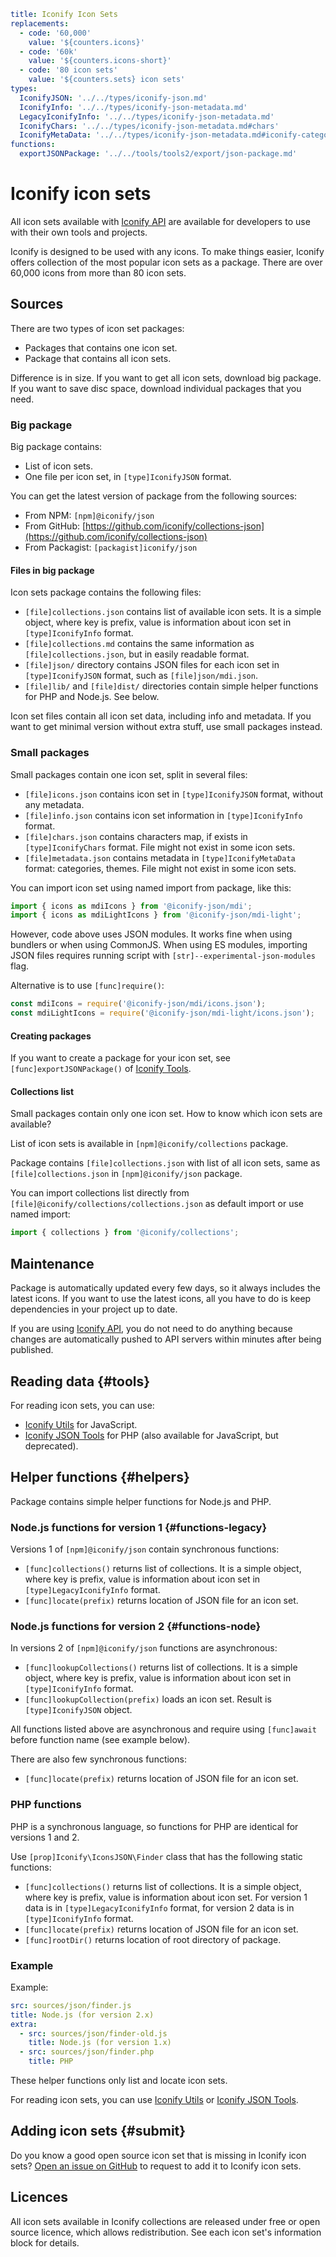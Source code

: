 ```yaml
title: Iconify Icon Sets
replacements:
  - code: '60,000'
    value: '${counters.icons}'
  - code: '60k'
    value: '${counters.icons-short}'
  - code: '80 icon sets'
    value: '${counters.sets} icon sets'
types:
  IconifyJSON: '../../types/iconify-json.md'
  IconifyInfo: '../../types/iconify-json-metadata.md'
  LegacyIconifyInfo: '../../types/iconify-json-metadata.md'
  IconifyChars: '../../types/iconify-json-metadata.md#chars'
  IconifyMetaData: '../../types/iconify-json-metadata.md#iconify-categories'
functions:
  exportJSONPackage: '../../tools/tools2/export/json-package.md'
```

# Iconify icon sets

All icon sets available with [Iconify API](../api/index.md) are available for developers to use with their own tools and projects.

Iconify is designed to be used with any icons. To make things easier, Iconify offers collection of the most popular icon sets as a package. There are over 60,000 icons from more than 80 icon sets.

## Sources

There are two types of icon set packages:

- Packages that contains one icon set.
- Package that contains all icon sets.

Difference is in size. If you want to get all icon sets, download big package. If you want to save disc space, download individual packages that you need.

### Big package

Big package contains:

- List of icon sets.
- One file per icon set, in `[type]IconifyJSON` format.

You can get the latest version of package from the following sources:

- From NPM: `[npm]@iconify/json`
- From GitHub: [https://github.com/iconify/collections-json](https://github.com/iconify/collections-json)
- From Packagist: `[packagist]iconify/json`

#### Files in big package

Icon sets package contains the following files:

- `[file]collections.json` contains list of available icon sets. It is a simple object, where key is prefix, value is information about icon set in `[type]IconifyInfo` format.
- `[file]collections.md` contains the same information as `[file]collections.json`, but in easily readable format.
- `[file]json/` directory contains JSON files for each icon set in `[type]IconifyJSON` format, such as `[file]json/mdi.json`.
- `[file]lib/` and `[file]dist/` directories contain simple helper functions for PHP and Node.js. See below.

Icon set files contain all icon set data, including info and metadata. If you want to get minimal version without extra stuff, use small packages instead.

### Small packages

Small packages contain one icon set, split in several files:

- `[file]icons.json` contains icon set in `[type]IconifyJSON` format, without any metadata.
- `[file]info.json` contains icon set information in `[type]IconifyInfo` format.
- `[file]chars.json` contains characters map, if exists in `[type]IconifyChars` format. File might not exist in some icon sets.
- `[file]metadata.json` contains metadata in `[type]IconifyMetaData` format: categories, themes. File might not exist in some icon sets.

You can import icon set using named import from package, like this:

```js
import { icons as mdiIcons } from '@iconify-json/mdi';
import { icons as mdiLightIcons } from '@iconify-json/mdi-light';
```

However, code above uses JSON modules. It works fine when using bundlers or when using CommonJS. When using ES modules, importing JSON files requires running script with `[str]--experimental-json-modules` flag.

Alternative is to use `[func]require()`:

```js
const mdiIcons = require('@iconify-json/mdi/icons.json');
const mdiLightIcons = require('@iconify-json/mdi-light/icons.json');
```

#### Creating packages

If you want to create a package for your icon set, see `[func]exportJSONPackage()` of [Iconify Tools](../../tools/tools2/index.md).

#### Collections list

Small packages contain only one icon set. How to know which icon sets are available?

List of icon sets is available in `[npm]@iconify/collections` package.

Package contains `[file]collections.json` with list of all icon sets, same as `[file]collections.json` in `[npm]@iconify/json` package.

You can import collections list directly from `[file]@iconify/collections/collections.json` as default import or use named import:

```js
import { collections } from '@iconify/collections';
```

## Maintenance

Package is automatically updated every few days, so it always includes the latest icons. If you want to use the latest icons, all you have to do is keep dependencies in your project up to date.

If you are using [Iconify API](../api/index.md), you do not need to do anything because changes are automatically pushed to API servers within minutes after being published.

## Reading data {#tools}

For reading icon sets, you can use:

- [Iconify Utils](../../tools/utils/index.md) for JavaScript.
- [Iconify JSON Tools](../../tools/json/index.md) for PHP (also available for JavaScript, but deprecated).

## Helper functions {#helpers}

Package contains simple helper functions for Node.js and PHP.

### Node.js functions for version 1 {#functions-legacy}

Versions 1 of `[npm]@iconify/json` contain synchronous functions:

- `[func]collections()` returns list of collections. It is a simple object, where key is prefix, value is information about icon set in `[type]LegacyIconifyInfo` format.
- `[func]locate(prefix)` returns location of JSON file for an icon set.

### Node.js functions for version 2 {#functions-node}

In versions 2 of `[npm]@iconify/json` functions are asynchronous:

- `[func]lookupCollections()` returns list of collections. It is a simple object, where key is prefix, value is information about icon set in `[type]IconifyInfo` format.
- `[func]lookupCollection(prefix)` loads an icon set. Result is `[type]IconifyJSON` object.

All functions listed above are asynchronous and require using `[func]await` before function name (see example below).

There are also few synchronous functions:

- `[func]locate(prefix)` returns location of JSON file for an icon set.

### PHP functions

PHP is a synchronous language, so functions for PHP are identical for versions 1 and 2.

Use `[prop]Iconify\IconsJSON\Finder` class that has the following static functions:

- `[func]collections()` returns list of collections. It is a simple object, where key is prefix, value is information about icon set. For version 1 data is in `[type]LegacyIconifyInfo` format, for version 2 data is in `[type]IconifyInfo` format.
- `[func]locate(prefix)` returns location of JSON file for an icon set.
- `[func]rootDir()` returns location of root directory of package.

### Example

Example:

```yaml
src: sources/json/finder.js
title: Node.js (for version 2.x)
extra:
  - src: sources/json/finder-old.js
    title: Node.js (for version 1.x)
  - src: sources/json/finder.php
    title: PHP
```

These helper functions only list and locate icon sets.

For reading icon sets, you can use [Iconify Utils](../../tools/utils/index.md) or [Iconify JSON Tools](../../tools/json/index.md).

## Adding icon sets {#submit}

Do you know a good open source icon set that is missing in Iconify icon sets? [Open an issue on GitHub](https://github.com/iconify/collections-json/issues) to request to add it to Iconify icon sets.

## Licences

All icon sets available in Iconify collections are released under free or open source licence, which allows redistribution. See each icon set's information block for details.
